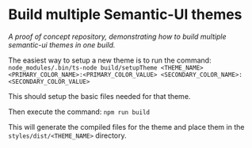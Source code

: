 # Build multiple Semantic-UI themes
*A proof of concept repository, demonstrating how to build multiple semantic-ui themes in one build.*

The easiest way to setup a new theme is to run the command: `node_modules/.bin/ts-node build/setupTheme <THEME_NAME> <PRIMARY_COLOR_NAME>:<PRIMARY_COLOR_VALUE> <SECONDARY_COLOR_NAME>:<SECONDARY_COLOR_VALUE>`

This should setup the basic files needed for that theme.

Then execute the command: `npm run build`

This will generate the compiled files for the theme and place them in the `styles/dist/<THEME_NAME>` directory.